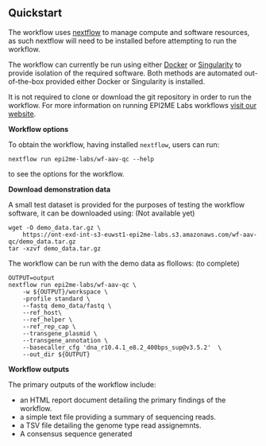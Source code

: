 ## Quickstart

The workflow uses [nextflow](https://www.nextflow.io/) to manage compute and
software resources, as such nextflow will need to be installed before attempting
to run the workflow.

The workflow can currently be run using either
[Docker](https://www.docker.com/products/docker-desktop) or
[Singularity](https://docs.sylabs.io/guides/latest/user-guide/) to provide isolation of
the required software. Both methods are automated out-of-the-box provided
either Docker or Singularity is installed.

It is not required to clone or download the git repository in order to run the workflow.
For more information on running EPI2ME Labs workflows [visit our website](https://labs.epi2me.io/wfindex).

**Workflow options**

To obtain the workflow, having installed `nextflow`, users can run:

```
nextflow run epi2me-labs/wf-aav-qc --help
```

to see the options for the workflow.

**Download demonstration data**

A small test dataset is provided for the purposes of testing the workflow software,
it can be downloaded using: (Not available yet)

```
wget -O demo_data.tar.gz \
    https://ont-exd-int-s3-euwst1-epi2me-labs.s3.amazonaws.com/wf-aav-qc/demo_data.tar.gz
tar -xzvf demo_data.tar.gz
```

The workflow can be run with the demo data as flollows: (to complete)
```
OUTPUT=output
nextflow run epi2me-labs/wf-aav-qc \
    -w ${OUTPUT}/workspace \
    -profile standard \
    --fastq demo_data/fastq \
    --ref_host\
    --ref_helper \
    --ref_rep_cap \
    --transgene_plasmid \
    --transgene_annotation \
    --basecaller_cfg 'dna_r10.4.1_e8.2_400bps_sup@v3.5.2'  \
    --out_dir ${OUTPUT}
```

**Workflow outputs**

The primary outputs of the workflow include:

* an HTML report document detailing the primary findings of the workflow.
* a simple text file providing a summary of sequencing reads.
* a TSV file detailing the genome type read assignemnts.
* A consensus sequence generated 



